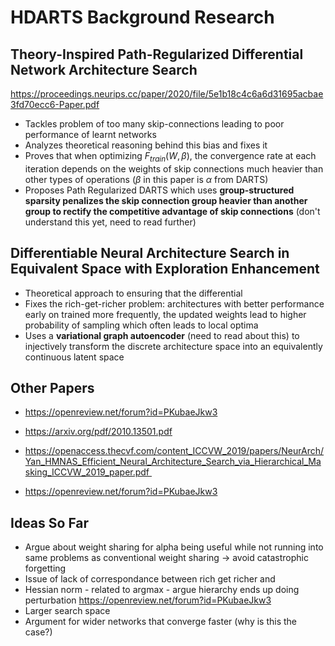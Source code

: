 # HDARTS Background Research

## Theory-Inspired Path-Regularized Differential Network Architecture Search

https://proceedings.neurips.cc/paper/2020/file/5e1b18c4c6a6d31695acbae3fd70ecc6-Paper.pdf

- Tackles problem of too many skip-connections leading to poor performance of learnt networks
- Analyzes theoretical reasoning behind this bias and fixes it
- Proves that when optimizing $F_{train}(W, \beta)$, the convergence rate at each iteration depends on the weights of skip connections much heavier than other types of operations ($\beta$ in this paper is $\alpha$ from DARTS)
- Proposes Path Regularized DARTS which uses **group-structured sparsity penalizes the skip connection group heavier than another group to rectify the competitive advantage of skip connections** (don't understand this yet, need to read further)

## Differentiable Neural Architecture Search in Equivalent Space with Exploration Enhancement

- Theoretical approach to ensuring that the differential
- Fixes the rich-get-richer problem: architectures with better performance early on trained more frequently, the updated weights lead to higher probability of sampling which often leads to local optima
- Uses a **variational graph autoencoder** (need to read about this) to injectively transform the discrete architecture space into an equivalently continuous latent space 

## Other Papers

- https://openreview.net/forum?id=PKubaeJkw3
- https://arxiv.org/pdf/2010.13501.pdf

- https://openaccess.thecvf.com/content_ICCVW_2019/papers/NeurArch/Yan_HMNAS_Efficient_Neural_Architecture_Search_via_Hierarchical_Masking_ICCVW_2019_paper.pdf 

- https://openreview.net/forum?id=PKubaeJkw3

## Ideas So Far

- Argue about weight sharing for alpha being useful while not running into same problems as conventional weight sharing -> avoid catastrophic forgetting 
- Issue of lack of correspondance between rich get richer and 
- Hessian norm - related to argmax - argue hierarchy ends up doing perturbation https://openreview.net/forum?id=PKubaeJkw3
- Larger search space 
- Argument for wider networks that converge faster (why is this the case?)